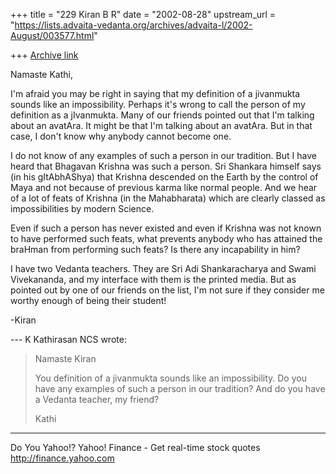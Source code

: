 +++
title = "229 Kiran B R"
date = "2002-08-28"
upstream_url = "https://lists.advaita-vedanta.org/archives/advaita-l/2002-August/003577.html"

+++
[Archive link](https://lists.advaita-vedanta.org/archives/advaita-l/2002-August/003577.html)

Namaste Kathi,

I'm afraid you may be right in saying that my
definition of a jivanmukta sounds like an
impossibility. Perhaps it's wrong to call the person
of my definition as a jIvanmukta. Many of our friends
pointed out that I'm talking about an avatAra. It
might be that I'm talking about an avatAra. But in
that case, I don't know why anybody cannot become one.

I do not know of any examples of such a person in our
tradition. But I have heard that Bhagavan Krishna was
such a person. Sri Shankara himself says (in his
gItAbhAShya) that Krishna descended on the Earth by
the control of Maya and not because of previous karma
like normal people. And we hear of a lot of feats of
Krishna (in the Mahabharata) which are clearly classed
as impossibilities by modern Science.

Even if such a person has never existed and even if
Krishna was not known to have performed such feats,
what prevents anybody who has attained the braHman
from performing such feats? Is there any incapability
in him?

I have two Vedanta teachers. They are Sri Adi
Shankaracharya and Swami Vivekananda, and my interface
with them is the printed media. But as pointed out by
one of our friends on the list, I'm not sure if they
consider me worthy enough of being their student!

-Kiran


--- K Kathirasan NCS <kkathir at NCS.COM.SG> wrote:
> Namaste Kiran
>
> You definition of a jivanmukta sounds like an
> impossibility. Do you have any
> examples of such a person in our tradition? And do
> you have a Vedanta
> teacher, my friend?
>
> Kathi
>

__________________________________________________
Do You Yahoo!?
Yahoo! Finance - Get real-time stock quotes
http://finance.yahoo.com

